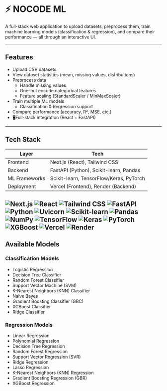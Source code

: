 # ⚡ NOCODE ML
A full-stack web application to upload datasets, preprocess them, train machine learning models (classification & regression), and compare their performance — all through an interactive UI.


---

## Features

- Upload CSV datasets
- View dataset statistics (mean, missing values, distributions)
- Preprocess data
  - Handle missing values
  - One-hot encode categorical features
  - Feature scaling (StandardScaler / MinMaxScaler)
- Train multiple ML models
  - Classification & Regression support
- Compare performance (accuracy, R², MSE, etc.)
- 🖥Full-stack integration (React + FastAPI)

---

## Tech Stack

| Layer         | Tech                                    |
|---------------|------------------------------------------|
| Frontend      | Next.js (React), Tailwind CSS            |
| Backend       | FastAPI (Python), Scikit-learn, Pandas   |
| ML Frameworks | Scikit-learn, TensorFlow/Keras, PyTorch |
| Deployment    | Vercel (Frontend), Render (Backend)      |

![Next.js](https://img.shields.io/badge/Next.js-black?style=for-the-badge&logo=next.js)
![React](https://img.shields.io/badge/React-20232A?style=for-the-badge&logo=react&logoColor=61DAFB)
![Tailwind CSS](https://img.shields.io/badge/TailwindCSS-0EA5E9?style=for-the-badge&logo=tailwindcss&logoColor=white)
![FastAPI](https://img.shields.io/badge/FastAPI-005571?style=for-the-badge&logo=fastapi)
![Python](https://img.shields.io/badge/Python-3776AB?style=for-the-badge&logo=python&logoColor=white)
![Uvicorn](https://img.shields.io/badge/Uvicorn-000000?style=for-the-badge&logo=uvicorn)
![Scikit-learn](https://img.shields.io/badge/Scikit--Learn-F7931E?style=for-the-badge&logo=scikit-learn&logoColor=white)
![Pandas](https://img.shields.io/badge/Pandas-150458?style=for-the-badge&logo=pandas)
![NumPy](https://img.shields.io/badge/NumPy-013243?style=for-the-badge&logo=numpy)
![TensorFlow](https://img.shields.io/badge/TensorFlow-FF6F00?style=for-the-badge&logo=tensorflow&logoColor=white)
![Keras](https://img.shields.io/badge/Keras-D00000?style=for-the-badge&logo=keras&logoColor=white)
![PyTorch](https://img.shields.io/badge/PyTorch-EE4C2C?style=for-the-badge&logo=pytorch&logoColor=white)
![XGBoost](https://img.shields.io/badge/XGBoost-FF6600?style=for-the-badge&logo=apache&logoColor=white)
![Vercel](https://img.shields.io/badge/Vercel-000000?style=for-the-badge&logo=vercel)
![Render](https://img.shields.io/badge/Render-46E3B7?style=for-the-badge&logo=render)
---

##  Available Models

### Classification Models

- Logistic Regression
- Decision Tree Classifier
- Random Forest Classifier
- Support Vector Machine (SVM)
- K-Nearest Neighbors (KNN) Classifier
- Naive Bayes
- Gradient Boosting Classifier (GBC)
- XGBoost Classifier
- Ridge Classifier

###  Regression Models

- Linear Regression
- Polynomial Regression
- Decision Tree Regression
- Random Forest Regression
- Support Vector Regression (SVR)
- Ridge Regression
- Lasso Regression
- K-Nearest Neighbors (KNN) Regression
- Gradient Boosting Regression (GBR)
- XGBoost Regression

